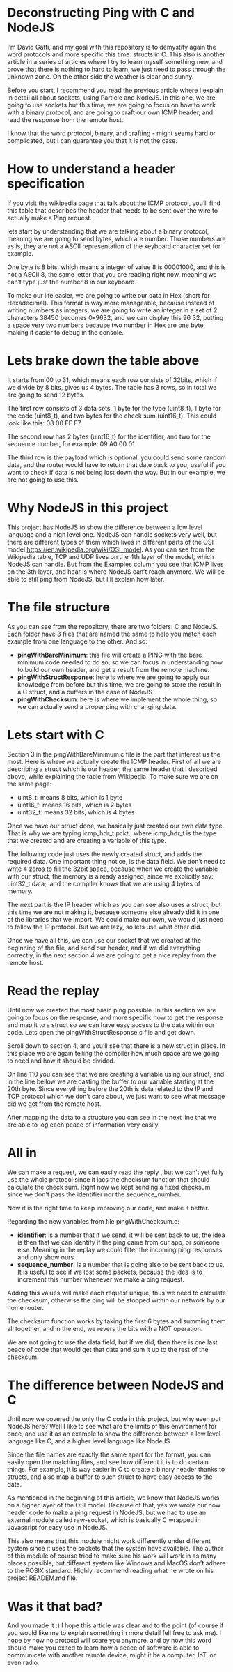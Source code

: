 # Deconstructing Ping with C and NodeJS

I’m David Gatti, and my goal with this repository is to demystify again the word protocols and more specific this time: structs in C. This also is another article in a series of articles where I try to learn myself something new, and prove that there is nothing to hard to learn, we just need to pass through the unknown zone. On the other side the weather is clear and sunny.

Before you start, I recommend you read the previous article where I explain in detail all about sockets, using Particle and NodeJS. In this one, we are going to use sockets but this time, we are going to focus on how to work with a binary protocol, and are going to craft our own ICMP header, and read the response from the remote host.

I know that the word protocol, binary, and crafting - might seams hard or complicated, but I can guarantee you that it is not the case. 

# How to understand a header specification

If you visit the wikipedia page that talk about the ICMP protocol, you’ll find this table that describes the header that needs to be sent over the wire to actually make a Ping request.

lets start by understanding that we are talking about a binary protocol, meaning we are going to send bytes, which are number. Those numbers are as is, they are not a ASCII representation of the keyboard character set for example. 

One byte is 8 bits, which means a integer of value 8 is 00001000, and this is not a ASCII 8, the same letter that you are reading right now, meaning we can’t type just the number 8 in our keyboard.

To make our life easier, we are going to write our data in Hex (short for Hexadecimal). This format is way more manageable, because instead of writing numbers as integers, we are going to write an integer in a set of 2 characters 38450 becomes 0x9632, and we can display this 96 32, putting a space very two numbers because two number in Hex are one byte, making it easier to debug in the console. 

# Lets brake down the table above

It starts from 00 to 31, which means each row consists of 32bits, which if we divide by 8 bits, gives us 4 bytes. The table has 3 rows, so in total we are going to send 12 bytes.

The first row consists of 3 data sets, 1 byte for the type (uint8_t), 1 byte for the code (uint8_t), and two bytes for the check sum (uint16_t). This could look like this: 08 00 FF F7.

The second row has 2 bytes (uint16_t) for the identifier, and two for the sequence number, for example: 09 A0 00 01

The third row is the payload which is optional, you could send some random data, and the router would have to return that date back to you, useful if you want to check if data is not being lost down the way. But in our example, we are not going to use this.

# Why NodeJS in this project

This project has NodeJS to show the difference between a low level language and a high level one. NodeJS can handle sockets very well, but there are different types of them which lives in different parts of the OSI model https://en.wikipedia.org/wiki/OSI_model. As you can see from the Wikipedia table, TCP and UDP lives on the 4th layer of the model, which NodeJS can handle. But from the Examples column you see that ICMP lives on the 3th layer, and hear is where NodeJS can’t reach anymore. We will be able to still ping from NodeJS, but I’ll explain how later.

# The file structure

As you can see from the repository, there are two folders: C and NodeJS. Each folder have 3 files that are named the same to help you match each example from one language to the other. And so:

- **pingWithBareMinimum**: this file will create a PING with the bare minimum code needed to do so, so we can focus in understanding how to build our own header, and get a result from the remote machine.
- **pingWithStructResponse**: here is where we are going to apply our knowledge from before but this time, we are going to store the result in a C struct, and a buffers in the case of NodeJS
- **pingWithChecksum**: here is where we implement the whole thing, so we can actually send a proper ping with changing data.

# Lets start with C

Section 3 in the pingWithBareMinimum.c file is the part that interest us the most. Here is where we actually create the ICMP header. First of all we are describing a struct which is our header, the same header that I described above, while explaining the table from Wikipedia. To make sure we are on the same page:

- uint8_t: means 8 bits, which is 1 byte
- uint16_t: means 16 bits, which is 2 bytes
- uint32_t: means 32 bits, which is 4 bytes 

Once we have our struct done, we basically just created our own data type. That is why we are typing icmp_hdr_t pckt;, where icmp_hdr_t  is the type that we created and are creating a variable of this type. 

The following code just uses the newly created struct, and adds the required data. One important thing notice, is the data field. We don’t need to write 4 zeros to fill the 32bit space, because when we create the variable with our struct, the memory is already assigned, since we explicitly say: uint32_t data;, and the compiler knows that we are using 4 bytes of memory.

The next part is the IP header which as you can see also uses a struct, but this time we are not making it, because someone else already did it in one of the libraries that we import. We could make our own, we would just need to follow the IP protocol. But we are lazy, so lets use what other did.

Once we have all this, we can use our socket that we created at the beginning of the file, and send our header, and if we did everything correctly, in the next section 4 we are going to get a nice replay from the remote host.

# Read the replay

Until now we created the most basic ping possible. In this section we are going to focus on the response, and more specific how to get the response and map it to a struct so we can have easy access to the data within our code. Lets open the pingWithStructResponse.c file and get down.

Scroll down to section 4, and you’ll see that there is a new struct in place. In this place we are again telling the compiler how much space are we going to need and how it should be divided. 

On line 110 you can see that we are creating a variable using our struct, and in the line bellow we are casting the buffer to our variable starting at the 20th byte. Since everything before the 20th is data related to the IP and TCP protocol which we don’t care about, we just want to see what message did we get from the remote host.

After mapping the data to a structure you can see in the next line that we are able to log each peace of information very easily.

# All in

We can make a request, we can easily read the reply , but we can’t yet fully use the whole protocol since it lacs the checksum function that should calculate the check sum. Right now we kept sending a fixed checksum since we don't pass the identifier nor the sequence_number. 

Now it is the right time to keep improving our code, and make it better. 

Regarding the new variables from file pingWithChecksum.c:

- **identifier**: is a number that if we send, it will be sent back to us, the idea is then that we can identify if the ping came from our app, or someone else. Meaning in the replay we could filter the incoming ping responses and only show ours.
- **sequence_number**: is a number that is going also to be sent back to us. It is useful to see if we lost some packets, because the idea is to increment this number whenever we make a ping request.

Adding this values will make each request unique, thus we need to calculate the checksum, otherwise the ping will be stopped within our network by our home router.

The checksum function works by taking the first 6 bytes and summing them all together, and in the end, we revers the bits with a NOT operation.

We are not going to use the data field, but if we did, then there is one last peace of code that would get that data and sum it up to the rest of the checksum. 

# The difference between NodeJS and C

Until now we covered the only the C code in this project, but why even put NodeJS here? Well I like to see what are the limits of this environment for once, and use it as an example to show the difference between a low level language like C, and a higher level language like NodeJS.

Since the file names are exactly the same apart for the format, you can easily open the matching files, and see how different it is to do certain things. For example, it is way easier in C to create a binary header thanks to structs, and also map a buffer to such struct to have easy access to the data.

As mentioned in the beginning of this article, we know that NodeJS works on a higher layer of the OSI model. Because of that, yes we wrote our now header code to make a ping request in NodeJS, but we had to use an external module called raw-socket, which is basically C wrapped in Javascript for easy use in NodeJS.

This also means that this module might work differently under different system since it uses the sockets that the system have available. The author of this module of course tried to make sure his work will work in as many places possible, but different system like Windows and MacOS don’t adhere to the POSIX standard. Highly recommend reading what he wrote on his project READEM.md file.

# Was it that bad?

And you made it :) I hope this article was clear and to the point (of course if you would like me to explain something in more detail fell free to ask me). I hope by now no protocol will scare you anymore, and by now this word should make you exited to learn how a peace of software is able to communicate with another remote device, might it be a computer, IoT, or even radio. 